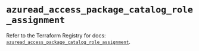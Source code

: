 # `azuread_access_package_catalog_role_assignment`

Refer to the Terraform Registry for docs: [`azuread_access_package_catalog_role_assignment`](https://registry.terraform.io/providers/hashicorp/azuread/3.1.0/docs/resources/access_package_catalog_role_assignment).
